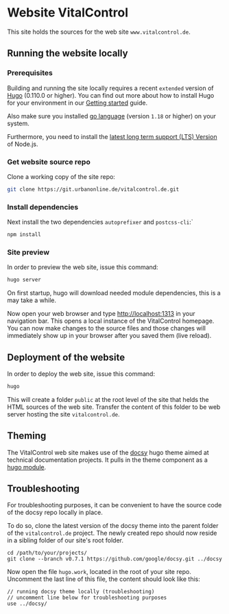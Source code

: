 # Website VitalControl

This site holds the sources for the web site `www.vitalcontrol.de`.

## Running the website locally

### Prerequisites

Building and running the site locally requires a recent `extended` version of [Hugo](https://gohugo.io) (0.110.0 or higher).
You can find out more about how to install Hugo for your environment in our
[Getting started](https://www.docsy.dev/docs/getting-started/#prerequisites-and-installation) guide.

Also make sure you installed [go language](https://go.dev/doc/install) (version `1.18` or higher) on your system.

Furthermore, you need to install the [latest long term support (LTS) Version](https://nodejs.org/en/about/releases/) of Node.js.

### Get website source repo

Clone a working copy of the site repo:

```bash
git clone https://git.urbanonline.de/vitalcontrol.de.git
```
### Install dependencies

Next install the two dependencies `autoprefixer` and `postcss-cli`:`

```bash
npm install
```

### Site preview

In order to preview the web site, issue this command:

```bash
hugo server
```

On first startup, hugo will download needed module dependencies, this is a may take a while.

Now open your web browser and type [http://localhost:1313](http://localhost:1313) in your navigation bar.
This opens a local instance of the VitalControl homepage. You can now make
changes to the source files and those changes will immediately show up in your
browser after you saved them (live reload).

## Deployment of the website

In order to deploy the web site, issue this command:

```bash
hugo
```

This will create a folder `public` at the root level of the site that helds the HTML sources of the web site.
Transfer the content of this folder to be web server hosting the site `vitalcontrol.de`.

## Theming

The VitalControl web site makes use of the [docsy][] hugo theme aimed at technical documentation projects.
It pulls in the theme component as a [hugo module](https://gohugo.io/hugo-modules/theme-components/).

## Troubleshooting

For troubleshooting purposes, it can be convenient to have the source code of the docsy repo locally in place.

To do so, clone the latest version of the docsy theme into the parent folder of the `vitalcontrol.de` project. The newly created repo should now reside in a sibling folder of our site's root folder.

```shell
cd /path/to/your/projects/
git clone --branch v0.7.1 https://github.com/google/docsy.git ../docsy
```

Now open the file `hugo.work`, located in the root of your site repo.
Uncomment the last line of this file, the content should look like this:

```
// running docsy theme locally (troubleshooting)
// uncomment line below for troubleshooting purposes
use ../docsy/
```

[docsy]: https://github.com/google/docsy
